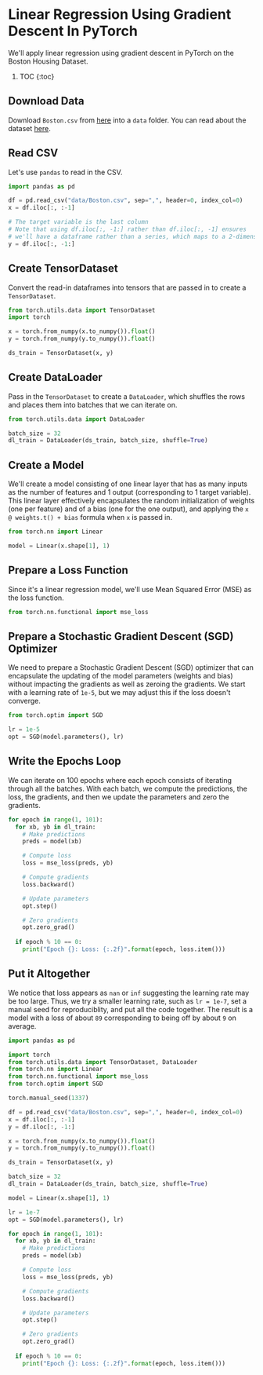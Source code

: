 # Linear Regression Using Gradient Descent In PyTorch

We'll apply linear regression using gradient descent in PyTorch on the Boston Housing Dataset.

1. TOC
{:toc}

## Download Data
Download `Boston.csv` from [here](https://www.kaggle.com/puxama/bostoncsv) into a `data` folder. You can read about the dataset [here](https://www.kaggle.com/c/boston-housing).

## Read CSV
Let's use `pandas` to read in the CSV.

~~~python
import pandas as pd

df = pd.read_csv("data/Boston.csv", sep=",", header=0, index_col=0)
x = df.iloc[:, :-1]

# The target variable is the last column
# Note that using df.iloc[:, -1:] rather than df.iloc[:, -1] ensures 
# we'll have a dataframe rather than a series, which maps to a 2-dimensional array
y = df.iloc[:, -1:]

~~~

## Create TensorDataset
Convert the read-in dataframes into tensors that are passed in to create a `TensorDataset`.
~~~python
from torch.utils.data import TensorDataset
import torch

x = torch.from_numpy(x.to_numpy()).float()
y = torch.from_numpy(y.to_numpy()).float()

ds_train = TensorDataset(x, y)
~~~

## Create DataLoader
Pass in the `TensorDataset` to create a `DataLoader`, which shuffles the rows and places them into batches that we can iterate on.
~~~python
from torch.utils.data import DataLoader

batch_size = 32
dl_train = DataLoader(ds_train, batch_size, shuffle=True)
~~~

## Create a Model
We'll create a model consisting of one linear layer that has as many inputs as the number of features and 1 output (corresponding to 1 target variable).
This linear layer effectively encapsulates the random initialization of weights (one per feature) and of a bias (one for the one output), and applying the
`x @ weights.t() + bias` formula when `x` is passed in.
~~~python
from torch.nn import Linear

model = Linear(x.shape[1], 1)
~~~

## Prepare a Loss Function
Since it's a linear regression model, we'll use Mean Squared Error (MSE) as the loss function.
~~~python
from torch.nn.functional import mse_loss
~~~

## Prepare a Stochastic Gradient Descent (SGD) Optimizer
We need to prepare a Stochastic Gradient Descent (SGD) optimizer that can encapsulate the updating of the model parameters (weights and bias) without impacting the gradients as well as zeroing the gradients. We start with a learning rate of `1e-5`, but we may adjust this if the loss doesn't converge.
~~~python
from torch.optim import SGD

lr = 1e-5
opt = SGD(model.parameters(), lr)
~~~

## Write the Epochs Loop
We can iterate on 100 epochs where each epoch consists of iterating through all the batches. With each batch, we compute the predictions, the loss, the gradients, and then we update the parameters and zero the gradients. 
~~~python
for epoch in range(1, 101):
  for xb, yb in dl_train:
    # Make predictions
    preds = model(xb)

    # Compute loss
    loss = mse_loss(preds, yb)

    # Compute gradients
    loss.backward()

    # Update parameters
    opt.step()

    # Zero gradients
    opt.zero_grad()
    
  if epoch % 10 == 0:
    print("Epoch {}: Loss: {:.2f}".format(epoch, loss.item()))
~~~

## Put it Altogether
We notice that loss appears as `nan` or `inf` suggesting the learning rate may be too large. Thus, we try a smaller learning rate, such as `lr = 1e-7`, set a manual seed for reproduciblity, and put all the code together. The result is a model with a loss of about `89` corresponding to being off by about `9` on average. 
~~~python
import pandas as pd

import torch
from torch.utils.data import TensorDataset, DataLoader
from torch.nn import Linear
from torch.nn.functional import mse_loss
from torch.optim import SGD

torch.manual_seed(1337)

df = pd.read_csv("data/Boston.csv", sep=",", header=0, index_col=0)
x = df.iloc[:, :-1]
y = df.iloc[:, -1:]

x = torch.from_numpy(x.to_numpy()).float()
y = torch.from_numpy(y.to_numpy()).float()

ds_train = TensorDataset(x, y)

batch_size = 32
dl_train = DataLoader(ds_train, batch_size, shuffle=True)

model = Linear(x.shape[1], 1)

lr = 1e-7
opt = SGD(model.parameters(), lr)

for epoch in range(1, 101):
  for xb, yb in dl_train:
    # Make predictions
    preds = model(xb)

    # Compute loss
    loss = mse_loss(preds, yb)

    # Compute gradients
    loss.backward()

    # Update parameters
    opt.step()

    # Zero gradients
    opt.zero_grad()
    
  if epoch % 10 == 0:
    print("Epoch {}: Loss: {:.2f}".format(epoch, loss.item()))
~~~
